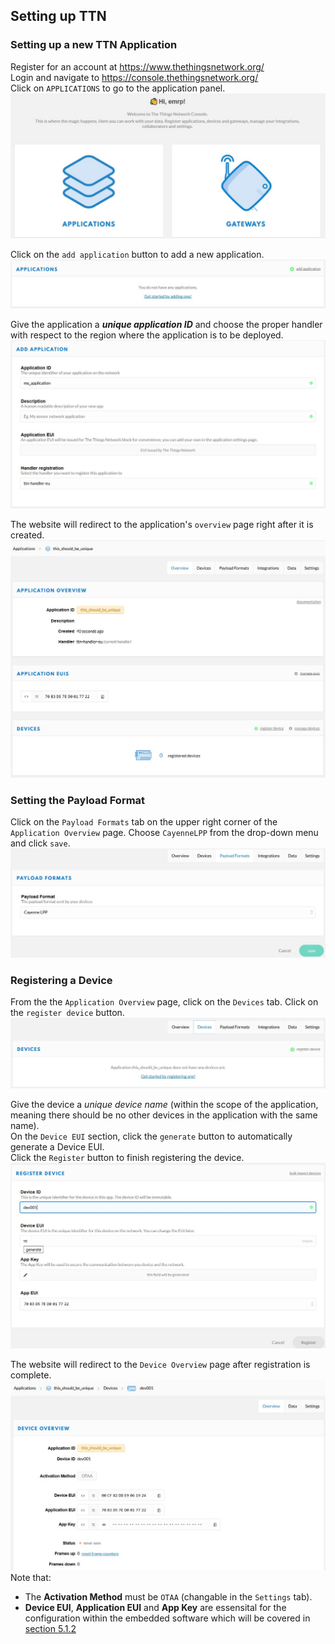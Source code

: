 ## Setting up TTN
### Setting up a new TTN Application
Register for an account at https://www.thethingsnetwork.org/ \
Login and navigate to https://console.thethingsnetwork.org/ \
Click on `APPLICATIONS` to go to the application panel.
![console](https://github.com/rolfbecker/MIE_EA.02_EMRP_WS2020/blob/master/pictures/sensor_node_ttn/ttn_console.jpg)

Click on the `add application` button to add a new application. 
![add application](https://github.com/rolfbecker/MIE_EA.02_EMRP_WS2020/blob/hung/pictures/sensor_node_ttn/ttn_add_app.jpg)

Give the application a **_unique application ID_** and choose the proper handler with respect to the region where the application is to be deployed.
![application id](https://github.com/rolfbecker/MIE_EA.02_EMRP_WS2020/blob/hung/pictures/sensor_node_ttn/ttn_add_app_2.jpg)

The website will redirect to the application's `overview` page right after it is created.
![app overview](https://github.com/rolfbecker/MIE_EA.02_EMRP_WS2020/blob/hung/pictures/sensor_node_ttn/ttn_add_app_3.jpg)
### Setting the Payload Format
Click on the `Payload Formats` tab on the upper right corner of the `Application Overview` page. 
Choose `CayenneLPP` from the drop-down menu and click `save`.
![payload formats](https://github.com/rolfbecker/MIE_EA.02_EMRP_WS2020/blob/hung/pictures/sensor_node_ttn/ttn_payload_formats.jpg)

### Registering a Device
From the the `Application Overview` page, click on the `Devices` tab.
Click on the `register device` button.
![register device](https://github.com/rolfbecker/MIE_EA.02_EMRP_WS2020/blob/hung/pictures/sensor_node_ttn/ttn_register_devices.jpg)

Give the device a *unique device name* (within the scope of the application, meaning there should be no other devices in the application with the same name).\
On the `Device EUI` section, click the `generate` button to automatically generate a Device EUI.\
Click the `Register` button to finish registering the device.
![register device panel](https://github.com/rolfbecker/MIE_EA.02_EMRP_WS2020/blob/hung/pictures/sensor_node_ttn/ttn_register_devices_2.jpg)

The website will redirect to the `Device Overview` page after registration is complete.
![device overview](https://github.com/rolfbecker/MIE_EA.02_EMRP_WS2020/blob/master/pictures/sensor_node_ttn/ttn_device_overview.jpg)
Note that:

 - The **Activation Method** must be `OTAA` (changable in the `Settings` tab).
 - **Device EUI**, **Application EUI** and **App Key** are essensital for the configuration within the embedded software which will be covered in [section 5.1.2](#512-device-keys)